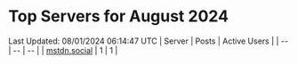 # Top Servers for August 2024
Last Updated: 08/01/2024 06:14:47 UTC
| Server | Posts | Active Users |
| -- | -- | -- |
| [mstdn.social](https://mstdn.social/tags/PowerShell) | 1 | 1 |
